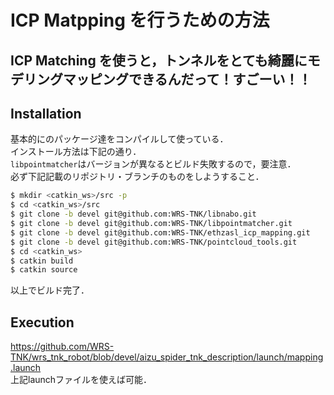 # ICP Matpping を行うための方法
ICP Matching を使うと，トンネルをとても綺麗にモデリングマッピングできるんだって！すごーい！！
---
## Installation
基本的に[]()のパッケージ達をコンパイルして使っている．  
インストール方法は下記の通り．  
`libpointmatcher`はバージョンが異なるとビルド失敗するので，要注意．  
必ず下記記載のリポジトリ・ブランチのものをしようすること．

```bash
$ mkdir <catkin_ws>/src -p
$ cd <catkin_ws>/src
$ git clone -b devel git@github.com:WRS-TNK/libnabo.git
$ git clone -b devel git@github.com:WRS-TNK/libpointmatcher.git
$ git clone -b devel git@github.com:WRS-TNK/ethzasl_icp_mapping.git
$ git clone -b devel git@github.com:WRS-TNK/pointcloud_tools.git
$ cd <catkin_ws>
$ catkin build
$ catkin source
```

以上でビルド完了．


## Execution
https://github.com/WRS-TNK/wrs_tnk_robot/blob/devel/aizu_spider_tnk_description/launch/mapping.launch  
上記launchファイルを使えば可能．

